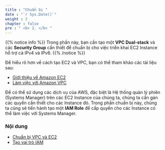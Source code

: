```yaml
---
title : "Chuẩn bị "
date : "`r Sys.Date()`"
weight : 2
chapter : false
pre : " <b> 2. </b> "
---
```


{{% notice info %}}
Trong phần này, bạn cần tạo một **VPC Dual-stack** và các **Security Group** cần thiết để chuẩn bị cho việc triển khai EC2 Instance hỗ trợ cả IPv4 và IPv6.
{{% /notice %}}

Để hiểu rõ hơn về cách tạo EC2 và VPC, bạn có thể tham khảo các tài liệu sau:
 - [Giới thiệu về Amazon EC2](https://aws.amazon.com/ec2/)
 - [Làm việc với Amazon VPC](https://aws.amazon.com/vpc/)

Để có thể sử dụng các dịch vụ của AWS, đặc biệt là Hệ thống quản lý phiên (Systems Manager) trên các EC2 Instance của chúng ta, chúng ta cần gán các quyền cần thiết cho các Instance đó. Trong phần chuẩn bị này, chúng ta cũng sẽ tiến hành tạo một **IAM Role** để cấp quyền cho các Instance có thể làm việc với Systems Manager.

### Nội dung
 - [Chuẩn bị VPC và EC2](01-vpc-ec2/)
 - [Tạo vai trò IAM](02-iam-role/)
